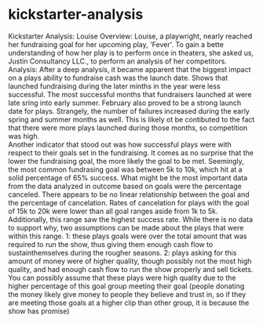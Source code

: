 # kickstarter-analysis
Kickstarter Analysis: Louise 
Overview: Louise, a playwright, nearly reached her fundraising goal for her upcoming play, 'Fever'.  To gain a bette understanding of how her play is to perform once in theaters, she asked us, Justin Consultancy LLC., to perform an analysis of her competitors.
Analysis:
  After a deep analysis, it became apparent that the biggest impact on a plays ability to fundraise cash was the launch date.  Shows that launched fundraising during the later minths in the year were less successful.  The most successful months that fundraisers launched at were late sring into early summer.  February also proved to be a strong launch date for plays.  Strangely, the number of failures increased during the early spring and summer months as well.  This is likely ot be contibuted to the fact that there were more plays launched during those months, so competition was high.  
  Another indicator that stood out was how successful plays were with respect to their goals set in the fundraising. It comes as no surprise that the lower the fundraising goal, the more likely the goal to be met.  Seemingly, the most common fundrasing goal was between 5k to 10k, which hit at a solid percentage of 65% success.  What might be the most important data from the data analyzed in outcome based on goals were the percentage canceled. There appears to be no linear relationship between the goal and the percentage of cancelation.  Rates of cancelation for plays with the goal of 15k to 20k were lower than all goal ranges aside from 1k to 5k. Additionally, this range saw the highest success rate.  While there is no data to support why, two assumptions can be made about the plays that were within this range. 1: these plays goals were over the total amount that was required to run the show, thus giving them enough cash flow to sustainthemselves during the rougher seasons.  2: plays asking for this amount of money were of higher quality, though possibly not the most high quality, and had enough cash flow to run the show properly and sell tickets. You can possibly assume that these plays were high quality due to the higher percentage of this goal group meeting their goal (people donating the money likely give money to people they believe and trust in, so if they are meeting those goals at a higher clip than other group, it is because the show has promise)
  
  
